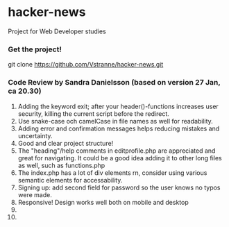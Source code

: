 # hacker-news
Project for Web Developer studies

### Get the project!

git clone https://github.com/Vstranne/hacker-news.git

### Code Review by Sandra Danielsson (based on version 27 Jan, ca 20.30)
  1. Adding the keyword exit; after your header()-functions increases user security, killing the current script before the redirect.
  2. Use snake-case och camelCase in file names as well for readability.
  3. Adding error and confirmation messages helps reducing mistakes and uncertainty.
  4. Good and clear project structure!
  5. The "heading"/help comments in editprofile.php are appreciated and great for navigating. It could be a good idea adding it to other long files as well, such as functions.php
  6. The index.php has a lot of div elements rn, consider using various  semantic elements for accessability.
  7. Signing up: add second field for password so the user knows no typos were made.
  8. Responsive! Design works well both on mobile and desktop
  9. 
  10. 
